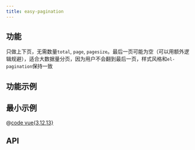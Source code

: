 ```yaml
---
title: easy-pagination
---
```


## 功能

只做上下页，无需数量`total`, `page`, `pagesize`。最后一页可能为空（可以用额外逻辑规避），适合大数据量分页，因为用户不会翻到最后一页，样式风格和`el-pagination`保持一致


## 功能示例

<Example />

## 最小示例

<Simple />

@[code vue{3,12,13}](@/components/easy-pagination/docs/simple.vue)

## API

<Usage />

<script setup>
import Example from "@/components/easy-pagination/docs/example.vue";
import Simple from "@/components/easy-pagination/docs/simple.vue";
import Usage from "@/components/easy-pagination/docs/usage.vue";
</script>
